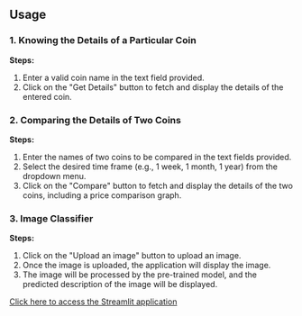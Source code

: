 ## Usage

### 1. Knowing the Details of a Particular Coin

**Steps:**
1. Enter a valid coin name in the text field provided.
2. Click on the "Get Details" button to fetch and display the details of the entered coin.

### 2. Comparing the Details of Two Coins

**Steps:**
1. Enter the names of two coins to be compared in the text fields provided.
2. Select the desired time frame (e.g., 1 week, 1 month, 1 year) from the dropdown menu.
3. Click on the "Compare" button to fetch and display the details of the two coins, including a price comparison graph.

### 3. Image Classifier

**Steps:**
1. Click on the "Upload an image" button to upload an image.
2. Once the image is uploaded, the application will display the image.
3. The image will be processed by the pre-trained model, and the predicted description of the image will be displayed.

[Click here to access the Streamlit application](https://coincomparison-vignesh.streamlit.app/)
